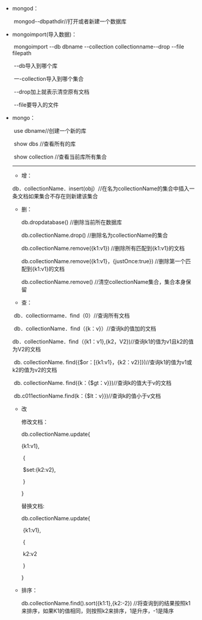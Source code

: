 + mongod：

  ​	mongod--dbpathdir//打开或者新建一个数据库

+ mongoimport(导入数据)：

  ​	mongoimport  --db  dbname  --collection  collectionname--drop  --file  filepath

  ​	--db导入到哪个库

  ​	一-collection导入到哪个集合

  ​	--drop加上就表示清空原有文档

  ​	--file要导入的文件

+ mongo：

  ​	use dbname//创建一个新的库

  ​	show dbs      //查看所有的库

  ​	show collection //查看当前库所有集合  

  ----------

  + 增：

  ​	db．collectionName．insert(obj）//在名为collectionName的集合中插入一条文档如果集合不存在则新建该集合	

  + 删：

     db.dropdatabase()       //删除当前所在数据库

    db.collectionName.drop() //删除名为collectionName的集合

    db.collectionName.remove({k1:v1}) //删除所有匹配到{k1:v1}的文档

    db.collectionName.remove({k1:v1}，{justOnce:true}) //删除第一个匹配到{k1:v1}的文档

    db.collectionName.remove() //清空collectionName集合，集合本身保留

    

  + 查：

  ​	db．collectiormame．find（0）//查询所有文档

  ​	db．collectionName．find（{k：v}）//查询k的值加的文档

  ​	db．collectionName．find（{k1：v1},{k2，V2})//查询k1的值为v1且k2的值为V2的文档

  ​	db.	collectionName.	find({$or：[{k1:v1}，{k2：v2}]})//查询k1的值为v1或k2的值为v2的文档

  ​	db.	collectionName.	find({k：{$gt：v}})//查询k的值大于v的文档

  ​	db.c011ectionName.find(k：{$lt：v}})//查询k的值小于v文档

  + 改

    修改文档：

    db.collectionName.update{

    {k1:v1},

    ​      {

    ​	$set:{k2:v2},

    ​       }

    }

    替换文档:

    db.collectionName.update{

    ​	{k1:v1},

    ​	{

    ​		k2:v2

    ​	}

    }

  + 排序：

    db.collectionName.find().sort({k1:1},{k2:-2}) //将查询到的结果按照k1来排序，如果K1的值相同，则按照k2来排序，1是升序，-1是降序

  
